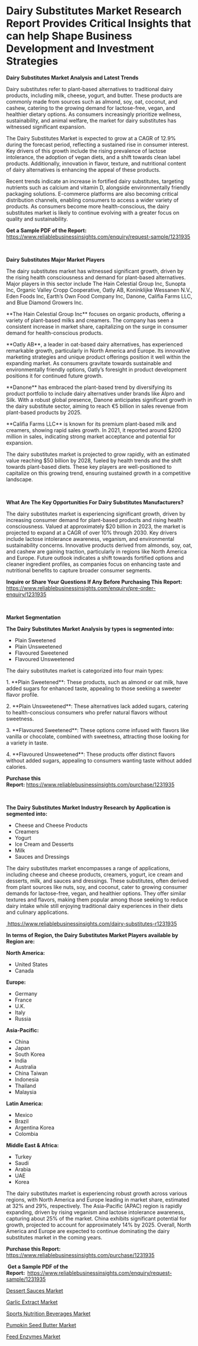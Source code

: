 <p><h1>Dairy Substitutes Market Research Report Provides Critical Insights that can help Shape Business Development and Investment Strategies</h1></p><p><strong>Dairy Substitutes Market Analysis and Latest Trends</strong></p>
<p><p>Dairy substitutes refer to plant-based alternatives to traditional dairy products, including milk, cheese, yogurt, and butter. These products are commonly made from sources such as almond, soy, oat, coconut, and cashew, catering to the growing demand for lactose-free, vegan, and healthier dietary options. As consumers increasingly prioritize wellness, sustainability, and animal welfare, the market for dairy substitutes has witnessed significant expansion.</p><p>The Dairy Substitutes Market is expected to grow at a CAGR of 12.9% during the forecast period, reflecting a sustained rise in consumer interest. Key drivers of this growth include the rising prevalence of lactose intolerance, the adoption of vegan diets, and a shift towards clean label products. Additionally, innovation in flavor, texture, and nutritional content of dairy alternatives is enhancing the appeal of these products. </p><p>Recent trends indicate an increase in fortified dairy substitutes, targeting nutrients such as calcium and vitamin D, alongside environmentally friendly packaging solutions. E-commerce platforms are also becoming critical distribution channels, enabling consumers to access a wider variety of products. As consumers become more health-conscious, the dairy substitutes market is likely to continue evolving with a greater focus on quality and sustainability.</p></p>
<p><strong>Get a Sample PDF of the Report:&nbsp;</strong> <a href="https://www.reliablebusinessinsights.com/enquiry/request-sample/1231935?utm_campaign=96&utm_medium=2&utm_source=Github&utm_content=ia&utm_term=14022025&utm_id=dairy-substitutes">https://www.reliablebusinessinsights.com/enquiry/request-sample/1231935</a></p>
<p>&nbsp;</p>
<p><strong>Dairy Substitutes Major Market Players</strong></p>
<p><p>The dairy substitutes market has witnessed significant growth, driven by the rising health consciousness and demand for plant-based alternatives. Major players in this sector include The Hain Celestial Group Inc, Sunopta Inc, Organic Valley Cropp Cooperative, Oatly AB, Koninklijke Wessanen N.V., Eden Foods Inc, Earth’s Own Food Company Inc, Danone, Califia Farms LLC, and Blue Diamond Growers Inc.</p><p>**The Hain Celestial Group Inc** focuses on organic products, offering a variety of plant-based milks and creamers. The company has seen a consistent increase in market share, capitalizing on the surge in consumer demand for health-conscious products.</p><p>**Oatly AB**, a leader in oat-based dairy alternatives, has experienced remarkable growth, particularly in North America and Europe. Its innovative marketing strategies and unique product offerings position it well within the expanding market. As consumers gravitate towards sustainable and environmentally friendly options, Oatly’s foresight in product development positions it for continued future growth.</p><p>**Danone** has embraced the plant-based trend by diversifying its product portfolio to include dairy alternatives under brands like Alpro and Silk. With a robust global presence, Danone anticipates significant growth in the dairy substitute sector, aiming to reach €5 billion in sales revenue from plant-based products by 2025.</p><p>**Califia Farms LLC** is known for its premium plant-based milk and creamers, showing rapid sales growth. In 2021, it reported around $200 million in sales, indicating strong market acceptance and potential for expansion.</p><p>The dairy substitutes market is projected to grow rapidly, with an estimated value reaching $50 billion by 2028, fueled by health trends and the shift towards plant-based diets. These key players are well-positioned to capitalize on this growing trend, ensuring sustained growth in a competitive landscape.</p></p>
<p>&nbsp;</p>
<p><strong>What Are The Key Opportunities For Dairy Substitutes Manufacturers?</strong></p>
<p><p>The dairy substitutes market is experiencing significant growth, driven by increasing consumer demand for plant-based products and rising health consciousness. Valued at approximately $20 billion in 2023, the market is projected to expand at a CAGR of over 10% through 2030. Key drivers include lactose intolerance awareness, veganism, and environmental sustainability concerns. Innovative products derived from almonds, soy, oat, and cashew are gaining traction, particularly in regions like North America and Europe. Future outlook indicates a shift towards fortified options and cleaner ingredient profiles, as companies focus on enhancing taste and nutritional benefits to capture broader consumer segments.</p></p>
<p><strong>Inquire or Share Your Questions If Any Before Purchasing This Report:</strong> <a href="https://www.reliablebusinessinsights.com/enquiry/pre-order-enquiry/1231935?utm_campaign=96&utm_medium=2&utm_source=Github&utm_content=ia&utm_term=14022025&utm_id=dairy-substitutes">https://www.reliablebusinessinsights.com/enquiry/pre-order-enquiry/1231935</a></p>
<p>&nbsp;</p>
<p><strong>Market Segmentation</strong></p>
<p><strong>The Dairy Substitutes Market Analysis by types is segmented into:</strong></p>
<p><ul><li>Plain Sweetened</li><li>Plain Unsweetened</li><li>Flavoured Sweetened</li><li>Flavoured Unsweetened</li></ul></p>
<p><p>The dairy substitutes market is categorized into four main types: </p><p>1. **Plain Sweetened**: These products, such as almond or oat milk, have added sugars for enhanced taste, appealing to those seeking a sweeter flavor profile. </p><p>2. **Plain Unsweetened**: These alternatives lack added sugars, catering to health-conscious consumers who prefer natural flavors without sweetness. </p><p>3. **Flavoured Sweetened**: These options come infused with flavors like vanilla or chocolate, combined with sweetness, attracting those looking for a variety in taste. </p><p>4. **Flavoured Unsweetened**: These products offer distinct flavors without added sugars, appealing to consumers wanting taste without added calories.</p></p>
<p><strong>Purchase this Report:&nbsp;</strong><a href="https://www.reliablebusinessinsights.com/purchase/1231935?utm_campaign=96&utm_medium=2&utm_source=Github&utm_content=ia&utm_term=14022025&utm_id=dairy-substitutes">https://www.reliablebusinessinsights.com/purchase/1231935</a></p>
<p>&nbsp;</p>
<p><strong>The Dairy Substitutes Market Industry Research by Application is segmented into:</strong></p>
<p><ul><li>Cheese and Cheese Products</li><li>Creamers</li><li>Yogurt</li><li>Ice Cream and Desserts</li><li>Milk</li><li>Sauces and Dressings</li></ul></p>
<p><p>The dairy substitutes market encompasses a range of applications, including cheese and cheese products, creamers, yogurt, ice cream and desserts, milk, and sauces and dressings. These substitutes, often derived from plant sources like nuts, soy, and coconut, cater to growing consumer demands for lactose-free, vegan, and healthier options. They offer similar textures and flavors, making them popular among those seeking to reduce dairy intake while still enjoying traditional dairy experiences in their diets and culinary applications.</p></p>
<p><a href="https://www.reliablebusinessinsights.com/dairy-substitutes-r1231935?utm_campaign=96&utm_medium=2&utm_source=Github&utm_content=ia&utm_term=14022025&utm_id=dairy-substitutes">&nbsp;https://www.reliablebusinessinsights.com/dairy-substitutes-r1231935</a></p>
<p><strong>In terms of Region, the Dairy Substitutes Market Players available by Region are:</strong></p>
<p>
    <p> <strong> North America: </strong>
        <ul>
            <li>United States</li>
            <li>Canada</li>
        </ul>
        </p> 
    <p> <strong> Europe: </strong>
        <ul>
            <li>Germany</li>
            <li>France</li>
            <li>U.K.</li>
            <li>Italy</li>
            <li>Russia</li>
        </ul>
        </p> 
    <p> <strong> Asia-Pacific: </strong>
        <ul>
            <li>China</li>
            <li>Japan</li>
            <li>South Korea</li>
            <li>India</li>
            <li>Australia</li>
            <li>China Taiwan</li>
            <li>Indonesia</li>
            <li>Thailand</li>
            <li>Malaysia</li>
        </ul>
        </p> 
    <p> <strong> Latin America: </strong>
        <ul>
            <li>Mexico</li>
            <li>Brazil</li>
            <li>Argentina Korea</li>
            <li>Colombia</li>
        </ul>
        </p> 
    <p> <strong> Middle East & Africa: </strong>
        <ul>
            <li>Turkey</li>
            <li>Saudi</li>
            <li>Arabia</li>
            <li>UAE</li>
            <li>Korea</li>
        </ul>
    </p>
    </p>
<p><p>The dairy substitutes market is experiencing robust growth across various regions, with North America and Europe leading in market share, estimated at 32% and 29%, respectively. The Asia-Pacific (APAC) region is rapidly expanding, driven by rising veganism and lactose intolerance awareness, capturing about 25% of the market. China exhibits significant potential for growth, projected to account for approximately 14% by 2025. Overall, North America and Europe are expected to continue dominating the dairy substitutes market in the coming years.</p></p>
<p><strong>Purchase this Report: </strong><a href="https://www.reliablebusinessinsights.com/purchase/1231935?utm_campaign=96&utm_medium=2&utm_source=Github&utm_content=ia&utm_term=14022025&utm_id=dairy-substitutes">https://www.reliablebusinessinsights.com/purchase/1231935</a></p>
<p>&nbsp;<strong>Get a Sample PDF of the Report:&nbsp;&nbsp;</strong><a href="https://www.reliablebusinessinsights.com/enquiry/request-sample/1231935?utm_campaign=96&utm_medium=2&utm_source=Github&utm_content=ia&utm_term=14022025&utm_id=dairy-substitutes">https://www.reliablebusinessinsights.com/enquiry/request-sample/1231935</a></p>
<p><strong></strong></p>
<p><p><a href="https://github.com/shadnfamoza/Market-Research-Report-List-1/blob/main/dessert-sauces-market.md?utm_campaign=96&utm_medium=2&utm_source=Github&utm_content=ia&utm_term=14022025&utm_id=dairy-substitutes">Dessert Sauces Market</a></p><p><a href="https://github.com/normiaooghe3/Market-Research-Report-List-1/blob/main/garlic-extract-market.md?utm_campaign=96&utm_medium=2&utm_source=Github&utm_content=ia&utm_term=14022025&utm_id=dairy-substitutes">Garlic Extract Market</a></p><p><a href="https://github.com/swietanasso/Market-Research-Report-List-1/blob/main/sports-nutrition-beverages-market.md?utm_campaign=96&utm_medium=2&utm_source=Github&utm_content=ia&utm_term=14022025&utm_id=dairy-substitutes">Sports Nutrition Beverages Market</a></p><p><a href="https://github.com/micbotam/Market-Research-Report-List-1/blob/main/pumpkin-seed-butter-market.md?utm_campaign=96&utm_medium=2&utm_source=Github&utm_content=ia&utm_term=14022025&utm_id=dairy-substitutes">Pumpkin Seed Butter Market</a></p><p><a href="https://github.com/samesdufloiw/Market-Research-Report-List-1/blob/main/feed-enzymes-market.md?utm_campaign=96&utm_medium=2&utm_source=Github&utm_content=ia&utm_term=14022025&utm_id=dairy-substitutes">Feed Enzymes Market</a></p></p>